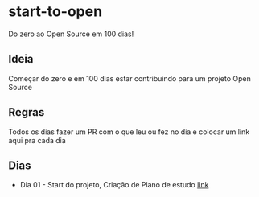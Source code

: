 # start-to-open
Do zero ao Open Source em 100 dias!

## Ideia

Começar do zero e em 100 dias estar contribuindo para um projeto Open Source

## Regras

Todos os dias fazer um PR com o que leu ou fez no dia
e colocar um link aqui pra cada dia


## Dias

  - Dia 01 - Start do projeto, Criação de Plano de estudo [link](https://github.com/jamesperes/start-to-open/tree/master/days/day-01)